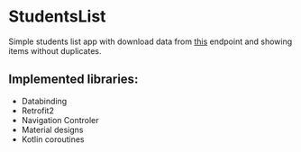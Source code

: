 # StudentsList
Simple students list app with download data from [this](https://www.mocky.io/v2/5db2e026350000a91af5527c) endpoint and showing items without duplicates.

## Implemented libraries: 
- Databinding
- Retrofit2
- Navigation Controler 
- Material designs 
- Kotlin coroutines 
